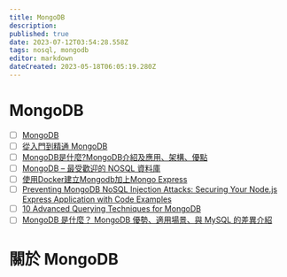 ```yaml
---
title: MongoDB
description: 
published: true
date: 2023-07-12T03:54:28.558Z
tags: nosql, mongodb
editor: markdown
dateCreated: 2023-05-18T06:05:19.280Z
---
```


# MongoDB
- [ ] [MongoDB](https://www.mongodb.com/)
- [ ] [從入門到精通 MongoDB](https://ithelp.ithome.com.tw/users/20130448/ironman/3618)
- [ ] [MongoDB是什麼?MongoDB介紹及應用、架構、優點](https://www.webcomm.com.tw/blog/mongodb/)
- [ ] [MongoDB – 最受歡迎的 NOSQL 資料庫](https://www.omniwaresoft.com.tw/mongodb/)
- [ ] [使用Docker建立Mongodb加上Mongo Express](https://104.es/2022/07/05/docker-compose-mongodb-mongo-express/)
- [ ] [Preventing MongoDB NoSQL Injection Attacks: Securing Your Node.js Express Application with Code Examples](https://ritikchourasiya.medium.com/preventing-mongodb-nosql-injection-attacks-securing-your-node-js-56215ef7455)
- [ ] [10 Advanced Querying Techniques for MongoDB](https://javascripttricks.com/10-advanced-querying-techniques-for-mongodb-8237214f3e75)
- [ ] [MongoDB 是什麼？ MongoDB 優勢、適用場景、與 MySQL 的差異介紹](https://www.omniwaresoft.com.tw/product-news/mongodb-news/introduction-to-mongodb/)

# 關於 MongoDB



